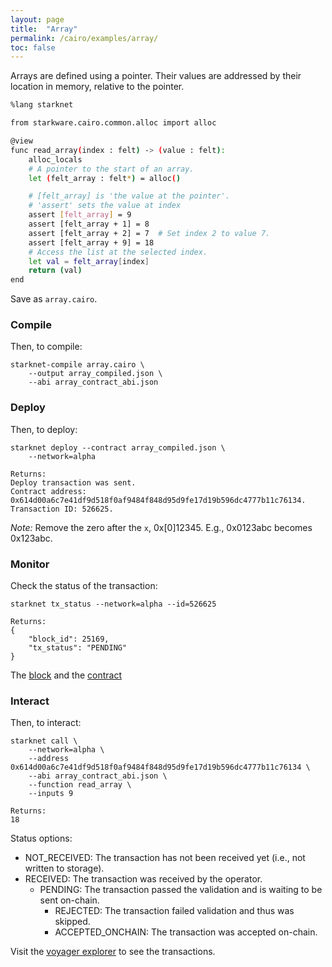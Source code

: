 ```yaml
---
layout: page
title:  "Array"
permalink: /cairo/examples/array/
toc: false
---
```


Arrays are defined using a pointer. Their values are addressed by their location
in memory, relative to the pointer.

```sh
%lang starknet

from starkware.cairo.common.alloc import alloc

@view
func read_array(index : felt) -> (value : felt):
    alloc_locals
    # A pointer to the start of an array.
    let (felt_array : felt*) = alloc()

    # [felt_array] is 'the value at the pointer'.
    # 'assert' sets the value at index
    assert [felt_array] = 9
    assert [felt_array + 1] = 8
    assert [felt_array + 2] = 7  # Set index 2 to value 7.
    assert [felt_array + 9] = 18
    # Access the list at the selected index.
    let val = felt_array[index]
    return (val)
end
```
Save as `array.cairo`.

### Compile

Then, to compile:
```
starknet-compile array.cairo \
    --output array_compiled.json \
    --abi array_contract_abi.json
```
### Deploy

Then, to deploy:
```
starknet deploy --contract array_compiled.json \
    --network=alpha

Returns:
Deploy transaction was sent.
Contract address: 0x614d00a6c7e41df9d518f0af9484f848d95d9fe17d19b596dc4777b11c76134.
Transaction ID: 526625.
```

*Note:* Remove the zero after the `x`, 0x[0]12345. E.g., 0x0123abc becomes 0x123abc.

### Monitor

Check the status of the transaction:

```
starknet tx_status --network=alpha --id=526625

Returns:
{
    "block_id": 25169,
    "tx_status": "PENDING"
}
```
The [block](https://voyager.online/block/2516) and the
[contract](https://voyager.online/contract/0x614d00a6c7e41df9d518f0af9484f848d95d9fe17d19b596dc4777b11c76134#state)

### Interact

Then, to interact:

```
starknet call \
    --network=alpha \
    --address 0x614d00a6c7e41df9d518f0af9484f848d95d9fe17d19b596dc4777b11c76134 \
    --abi array_contract_abi.json \
    --function read_array \
    --inputs 9

Returns:
18
```

Status options:

- NOT_RECEIVED: The transaction has not been received yet (i.e., not written to storage).
- RECEIVED: The transaction was received by the operator.
    - PENDING: The transaction passed the validation and is waiting to be sent on-chain.
        - REJECTED: The transaction failed validation and thus was skipped.
        - ACCEPTED_ONCHAIN: The transaction was accepted on-chain.


Visit the [voyager explorer](https://voyager.online/) to see the transactions.
